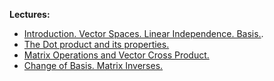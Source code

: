 **Lectures:**
 
- [Introduction. Vector Spaces. Linear Independence. Basis.](Introduction.%20Vector%20Spaces.%20Linear%20Independence.%20Basis..md).
- [The Dot product and its properties.](The%20Dot%20product%20and%20its%20properties..md)
- [Matrix Operations and Vector Cross Product.](Matrix%20Operations%20and%20Vector%20Cross%20Product..md)
- [Change of Basis. Matrix Inverses.](Change%20of%20Basis.%20Matrix%20Inverses..md)